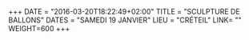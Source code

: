 +++
DATE = "2016-03-20T18:22:49+02:00"
TITLE = "SCULPTURE DE BALLONS"
DATES = "SAMEDI 19 JANVIER"
LIEU = "CRÉTEIL"
LINK= ""
WEIGHT=600
+++


